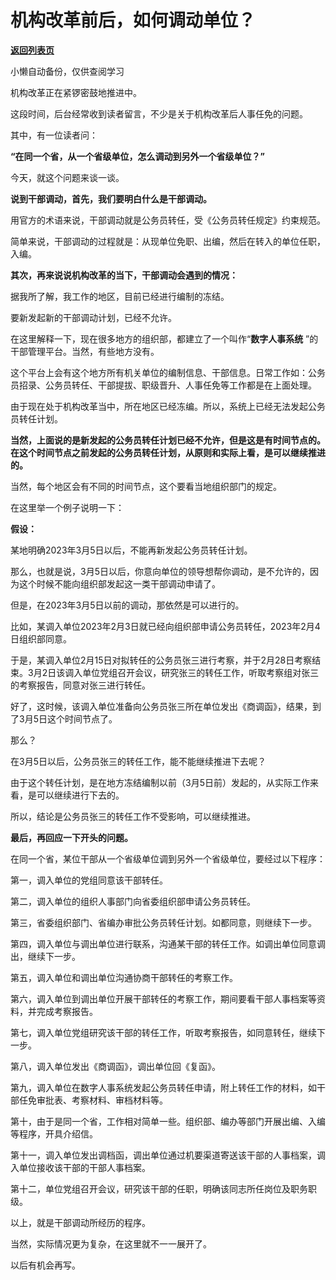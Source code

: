 # 机构改革前后，如何调动单位？

[**返回列表页**](/gzh/费曼的小茶馆)

小懒自动备份，仅供查阅学习

机构改革正在紧锣密鼓地推进中。  

这段时间，后台经常收到读者留言，不少是关于机构改革后人事任免的问题。

其中，有一位读者问：  

**“在同一个省，从一个省级单位，怎么调动到另外一个省级单位？”**  

今天，就这个问题来谈一谈。  

**说到干部调动，首先，我们要明白什么是干部调动。**

用官方的术语来说，干部调动就是公务员转任，受《公务员转任规定》约束规范。

简单来说，干部调动的过程就是：从现单位免职、出编，然后在转入的单位任职，入编。

**其次，再来说说机构改革的当下，干部调动会遇到的情况：**  

据我所了解，我工作的地区，目前已经进行编制的冻结。

要新发起新的干部调动计划，已经不允许。  

在这里解释一下，现在很多地方的组织部，都建立了一个叫作“**数字人事系统** ”的干部管理平台。当然，有些地方没有。  

这个平台上会有这个地方所有机关单位的编制信息、干部信息。日常工作如：公务员招录、公务员转任、干部提拔、职级晋升、人事任免等工作都是在上面处理。  

由于现在处于机构改革当中，所在地区已经冻编。所以，系统上已经无法发起公务员转任计划。  

**当然，上面说的是新发起的公务员转任计划已经不允许，但是这是有时间节点的。在这个时间节点之前发起的公务员转任计划，从原则和实际上看，是可以继续推进的。**  

当然，每个地区会有不同的时间节点，这个要看当地组织部门的规定。  

在这里举一个例子说明一下：

**假设：**

某地明确2023年3月5日以后，不能再新发起公务员转任计划。

那么，也就是说，3月5日以后，你意向单位的领导想帮你调动，是不允许的，因为这个时候不能向组织部发起这一类干部调动申请了。

但是，在2023年3月5日以前的调动，那依然是可以进行的。  

比如，某调入单位2023年2月3日就已经向组织部申请公务员转任，2023年2月4日组织部同意。

于是，某调入单位2月15日对拟转任的公务员张三进行考察，并于2月28日考察结束。3月2日该调入单位党组召开会议，研究张三的转任工作，听取考察组对张三的考察报告，同意对张三进行转任。

好了，这时候，该调入单位准备向公务员张三所在单位发出《商调函》，结果，到了3月5日这个时间节点了。

那么？  

在3月5日以后，公务员张三的转任工作，能不能继续推进下去呢？  

由于这个转任计划，是在地方冻结编制以前（3月5日前）发起的，从实际工作来看，是可以继续进行下去的。

所以，结论是公务员张三的转任工作不受影响，可以继续推进。

**最后，再回应一下开头的问题。**  

在同一个省，某位干部从一个省级单位调到另外一个省级单位，要经过以下程序：

第一，调入单位的党组同意该干部转任。  

第二，调入单位的组织人事部门向省委组织部申请公务员转任。  

第三，省委组织部门、省编办审批公务员转任计划。如都同意，则继续下一步。  

第四，调入单位与调出单位进行联系，沟通某干部的转任工作。如调出单位同意调出，继续下一步。

第五，调入单位和调出单位沟通协商干部转任的考察工作。

第六，调入单位到调出单位开展干部转任的考察工作，期间要看干部人事档案等资料，并完成考察报告。

第七，调入单位党组研究该干部的转任工作，听取考察报告，如同意转任，继续下一步。

第八，调入单位发出《商调函》，调出单位回《复函》。  

第九，调入单位在数字人事系统发起公务员转任申请，附上转任工作的材料，如干部任免审批表、考察材料、审档材料等。

第十，由于是同一个省，工作相对简单一些。组织部、编办等部门开展出编、入编等程序，开具介绍信。  

第十一，调入单位发出调档函，调出单位通过机要渠道寄送该干部的人事档案，调入单位接收该干部的干部人事档案。

第十二，单位党组召开会议，研究该干部的任职，明确该同志所任岗位及职务职级。

以上，就是干部调动所经历的程序。

当然，实际情况更为复杂，在这里就不一一展开了。

以后有机会再写。  

